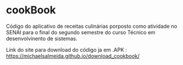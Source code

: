 # cookBook

Código do aplicativo de receitas culinárias porposto como atividade no SENAI para o final do segundo semestre do curso Técnico em desenvolvinento de sistemas.

Link do site para download do código ja em .APK : https://michaelsalmeida.github.io/download_cookbook/
